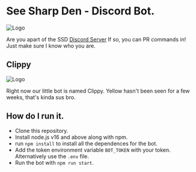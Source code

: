 # See Sharp Den - Discord Bot.

![Logo](https://media.discordapp.net/attachments/828464343388651531/930113520308215808/AmazingLogo.png)

Are you apart of the SSD [Discord Server](https://discord.gg/KaKQwv8)
If so, you can PR commands in! Just make sure I know who you are.

## Clippy
![Logo](https://cdn.discordapp.com/attachments/929980406135132191/930140459639136387/unknown.png)

Right now our little bot is named Clippy.
Yellow hasn't been seen for a few weeks, that's kinda sus bro.

## How do I run it.

- Clone this repository.
- Install node.js v16 and above along with npm.
- run `npm install` to install all the dependences for the bot.
- Add the token environment variable `BOT_TOKEN` with your token. Alternatively use the `.env` file.
- Run the bot with `npm run start`.